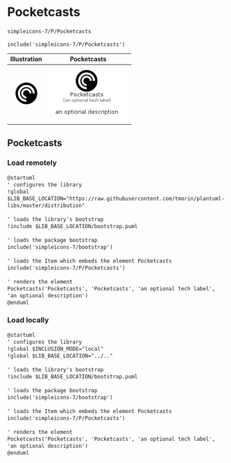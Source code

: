 # Pocketcasts


```text
simpleicons-7/P/Pocketcasts
```

```text
include('simpleicons-7/P/Pocketcasts')
```



| Illustration | Pocketcasts |
| :---: | :---: |
| ![illustration for Illustration](../../simpleicons-7/P/Pocketcasts.png) | ![illustration for Pocketcasts](../../simpleicons-7/P/Pocketcasts.Local.png) |




## Pocketcasts

### Load remotely
```plantuml
@startuml
' configures the library
!global $LIB_BASE_LOCATION="https://raw.githubusercontent.com/tmorin/plantuml-libs/master/distribution"

' loads the library's bootstrap
!include $LIB_BASE_LOCATION/bootstrap.puml

' loads the package bootstrap
include('simpleicons-7/bootstrap')

' loads the Item which embeds the element Pocketcasts
include('simpleicons-7/P/Pocketcasts')

' renders the element
Pocketcasts('Pocketcasts', 'Pocketcasts', 'an optional tech label', 'an optional description')
@enduml
```

### Load locally
```plantuml
@startuml
' configures the library
!global $INCLUSION_MODE="local"
!global $LIB_BASE_LOCATION="../.."

' loads the library's bootstrap
!include $LIB_BASE_LOCATION/bootstrap.puml

' loads the package bootstrap
include('simpleicons-7/bootstrap')

' loads the Item which embeds the element Pocketcasts
include('simpleicons-7/P/Pocketcasts')

' renders the element
Pocketcasts('Pocketcasts', 'Pocketcasts', 'an optional tech label', 'an optional description')
@enduml
```

